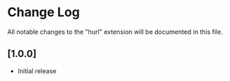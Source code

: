 # Change Log

All notable changes to the "hurl" extension will be documented in this file.

## [1.0.0]

- Initial release

